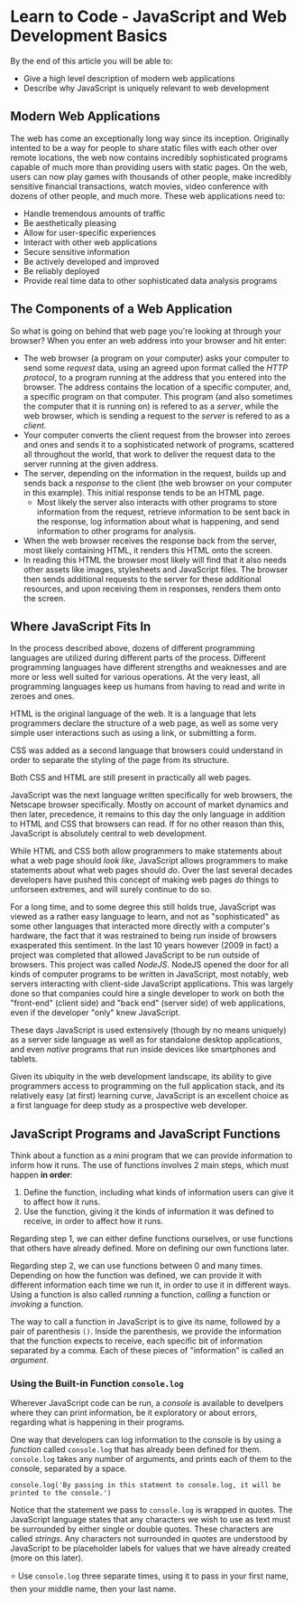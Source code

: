 # Learn to Code - JavaScript and Web Development Basics

By the end of this article you will be able to:

- Give a high level description of modern web applications
- Describe why JavaScript is uniquely relevant to web development

## Modern Web Applications

The web has come an exceptionally long way since its inception. Originally intented to be a way for people to share static files with each other over remote locations, the web now contains incredibly sophisticated programs capable of much more than providing users with static pages. On the web, users can now play games with thousands of other people, make incredibly sensitive financial transactions, watch movies, video conference with dozens of other people, and much more. These web applications need to:

- Handle tremendous amounts of traffic
- Be aesthetically pleasing
- Allow for user-specific experiences
- Interact with other web applications
- Secure sensitive information
- Be actively developed and improved
- Be reliably deployed
- Provide real time data to other sophisticated data analysis programs

## The Components of a Web Application

So what is going on behind that web page you're looking at through your browser? When you enter an web address into your browser and hit enter:

- The web browser (a program on your computer) asks your computer to send some *request* data, using an agreed upon format called the *HTTP protocol*, to a program running at the address that you entered into the browser. The address contains the location of a specific computer, and, a specific program on that computer. This program (and also sometimes the computer that it is running on) is refered to as a *server*, while the web browser, which is sending a request to the *server* is refered to as a *client*.
- Your computer converts the client request from the browser into zeroes and ones and sends it to a sophisticated network of programs, scattered all throughout the world, that work to deliver the request data to the server running at the given address.
- The server, depending on the information in the request, builds up and sends back a *response* to the client (the web browser on your computer in this example). This initial response tends to be an HTML page.
  - Most likely the server also interacts with other programs to store information from the request, retrieve information to be sent back in the response, log information about what is happening, and send information to other programs for analysis.
- When the web browser receives the response back from the server, most likely containing HTML, it renders this HTML onto the screen.
- In reading this HTML the browser most likely will find that it also needs other assets like images, stylesheets and JavaScript files. The browser then sends additional requests to the server for these additional resources, and upon receiving them in responses, renders them onto the screen.

## Where JavaScript Fits In

In the process described above, dozens of different programming languages are utilized during different parts of the process. Different programming languages have different strengths and weaknesses and are more or less well suited for various operations. At the very least, all programming languages keep us humans from having to read and write in zeroes and ones.

HTML is the original language of the web. It is a language that lets programmers declare the structure of a web page, as well as some very simple user interactions such as using a link, or submitting a form.

CSS was added as a second language that browsers could understand in order to separate the styling of the page from its structure.

Both CSS and HTML are still present in practically all web pages.

JavaScript was the next language written specifically for web browsers, the Netscape browser specifically. Mostly on account of market dynamics and then later, precedence, it remains to this day the only language in addition to HTML and CSS that browsers can read. If for no other reason than this, JavaScript is absolutely central to web development.

While HTML and CSS both allow programmers to make statements about what a web page should *look like*, JavaScript allows programmers to make statements about what web pages should *do*. Over the last several decades developers have pushed this concept of making web pages *do* things to unforseen extremes, and will surely continue to do so.

For a long time, and to some degree this still holds true, JavaScript was viewed as a rather easy language to learn, and not as "sophisticated" as some other languages that interacted more directly with a computer's hardware, the fact that it was restrained to being run inside of browsers exasperated this sentiment. In the last 10 years however (2009 in fact) a project was completed that allowed JavaScript to be run outside of browsers. This project was called *NodeJS*. NodeJS opened the door for all kinds of computer programs to be written in JavaScript, most notably, web servers interacting with client-side JavaScript applications. This was largely done so that companies could hire a single developer to work on both the "front-end" (client side) and "back end" (server side) of web applications, even if the developer "only" knew JavaScript.

These days JavaScript is used extensively (though by no means uniquely) as a server side language as well as for standalone desktop applications, and even *native* programs that run inside devices like smartphones and tablets.

Given its ubiquity in the web development landscape, its ability to give programmers access to programming on the full application stack, and its relatively easy (at first) learning curve, JavaScript is an excellent choice as a first language for deep study as a prospective web developer.

## JavaScript Programs and JavaScript Functions

Think about a function as a mini program that we can provide information to inform how it runs. The use of functions involves 2 main steps, which must happen **in order**:

1) Define the function, including what kinds of information users can give it to affect how it runs.
2) Use the function, giving it the kinds of information it was defined to receive, in order to affect how it runs.

Regarding step 1, we can either define functions ourselves, or use functions that others have already defined. More on defining our own functions later.

Regarding step 2, we can use functions between 0 and many times. Depending on how the function was defined, we can provide it with different information each time we run it, in order to use it in different ways. Using a function is also called *running* a function, *calling* a function or *invoking* a function.

The way to call a function in JavaScript is to give its name, followed by a pair of parenthesis `()`. Inside the parenthesis, we provide the information that the function expects to receive, each specific bit of information separated by a comma. Each of these pieces of "information" is called an *argument*.

### Using the Built-in Function `console.log`

Wherever JavaScript code can be run, a *console* is available to develpers where they can print information, be it exploratory or about errors, regarding what is happening in their programs.

One way that developers can log information to the console is by using a *function* called `console.log` that has already been defined for them. `console.log` takes any number of arguments, and prints each of them to the console, separated by a space.

```
console.log('By passing in this statment to console.log, it will be printed to the console.')
```

Notice that the statement we pass to `console.log` is wrapped in quotes. The JavaScript language states that any characters we wish to use as text must be surrounded by either single or double quotes. These characters are called *strings*. Any characters not surrounded in quotes are understood by JavaScript to be placeholder labels for values that we have already created (more on this later).

:star: Use `console.log` three separate times, using it to pass in your first name, then your middle name, then your last name.

